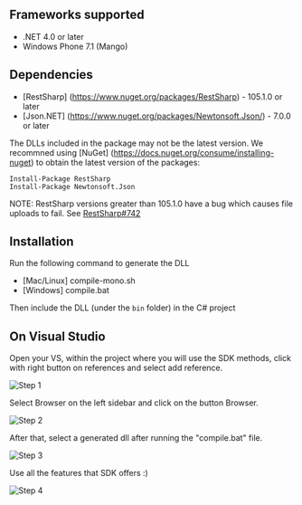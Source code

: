 ## Frameworks supported
- .NET 4.0 or later
- Windows Phone 7.1 (Mango)

## Dependencies
- [RestSharp] (https://www.nuget.org/packages/RestSharp) - 105.1.0 or later
- [Json.NET] (https://www.nuget.org/packages/Newtonsoft.Json/) - 7.0.0 or later 

The DLLs included in the package may not be the latest version. We recommned using [NuGet] (https://docs.nuget.org/consume/installing-nuget) to obtain the latest version of the packages:
```
Install-Package RestSharp
Install-Package Newtonsoft.Json
```

NOTE: RestSharp versions greater than 105.1.0 have a bug which causes file uploads to fail. See [RestSharp#742](https://github.com/restsharp/RestSharp/issues/742)

## Installation
Run the following command to generate the DLL
- [Mac/Linux] compile-mono.sh
- [Windows] compile.bat

Then include the DLL (under the `bin` folder) in the C# project

## On Visual Studio

Open your VS, within the project where you will use the SDK methods, click with right button on references and select add reference.

![Step 1](https://lh4.googleusercontent.com/qW0HC9JRhWDjfhTt9_r3TR4K0U3ysJxejK8zIHrY8ihFwccBjwQZx03pOrw_QMTSTtWSam-lckLz0kQ=w1920-h948)

Select Browser on the left sidebar and click on the button Browser.

![Step 2](https://lh3.googleusercontent.com/A-q1jhYs231Wtcipt5W7tpFMb3kcmg5yNCyapBkfAjltg6RCO8ZLIsccm7R472ChhJQerFWQkTDl3A0=w1920-h948)

After that, select a generated dll after running the "compile.bat" file.

![Step 3](https://lh3.googleusercontent.com/jThRdkg4-WsYoDt0BIG_02-AofafpFNY3VMnFkq_U2Abpp_HuQDZSrTdf7rNBlLzVSopmEjlasu_mJM=w1920-h948)

Use all the features that SDK offers :)

![Step 4](https://lh6.googleusercontent.com/pMa1TIRv1D7eLLuO0MLAJdh7TgEQ-0bu9ehMBeQ5g6SibsQ6_vEGoHVmRESdGXlB_V3dbAjsK-fIzkE=w1920-h948-rw)
